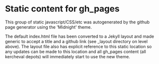 # Static content for gh_pages

This group of static javascript/CSS/etc was autogenerated by the
github page generator using the 'Midnight' theme.

The default index.html file has been converted to a Jekyll layout and
made generic to accept a title and a github link (see _layout
directory on level above).  The layout file also has explicit
reference to this static location so any updates can be made to this
location and all gh_pages content (all kercheval depots) will
immediately start to use the new theme.   

